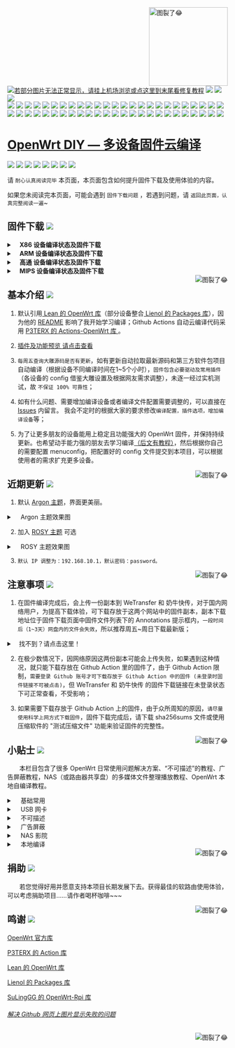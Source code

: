 <a href="#readme">
    <img src="https://img.vim-cn.com/db/018fac69e39167b5a6f692dfe5b715eccf2960.jpg" alt="图裂了😂" title="OpenWrt-DIY" align="right" height="180" />
</a>

[![若部分图片无法正常显示，请挂上机场浏览或点这里到末尾看修复教程](https://visitor-badge.glitch.me/badge?page_id=OpenWrt-DIY-visitor-badge)](#解决-github-网页上图片显示失败的问题) [![](https://img.shields.io/github/last-commit/coolsnowwolf/lede/master?color=FFFFFF&label=%E6%BA%90%E7%A0%81%E6%9B%B4%E6%96%B0)](https://github.com/coolsnowwolf/lede) [![](https://img.shields.io/github/release-date/IvanSolis1989/OpenWrt-DIY?color=FFFFFF&label=%E5%9B%BA%E4%BB%B6%E6%9B%B4%E6%96%B0)](https://github.com/IvanSolis1989/OpenWrt-DIY/actions) [![](https://img.shields.io/badge/QQ群-点击加入-FFFFFF.svg)](https://jq.qq.com/?_wv=1027&k=9Sh2iNhT)<br/>
[![](https://img.shields.io/badge/-主要功能:-696969.svg)](https://github.com/IvanSolis1989/OpenWrt-DIY/wiki/OpenWrt-DIY%E6%8F%92%E4%BB%B6%E9%A2%84%E8%A7%88) ![](https://img.shields.io/badge/-SSR_Plus+-FFFFFF.svg) ![](https://img.shields.io/badge/-PassWall-FFFFFF.svg) ![](https://img.shields.io/badge/-OpenClash-FFFFFF.svg) ![](https://img.shields.io/badge/-AdGuard_Home-FFFFFF.svg) ![](https://img.shields.io/badge/-广告屏蔽大师_Plus+-FFFFFF.svg) ![](https://img.shields.io/badge/-Samba-FFFFFF.svg) ![](https://img.shields.io/badge/-CIFSD-FFFFFF.svg) ![](https://img.shields.io/badge/-FTP-FFFFFF.svg) ![](https://img.shields.io/badge/-SFTP-FFFFFF.svg) ![](https://img.shields.io/badge/-NFS-FFFFFF.svg) ![](https://img.shields.io/badge/-DLNA-FFFFFF.svg) ![](https://img.shields.io/badge/-Aria2-FFFFFF.svg) ![](https://img.shields.io/badge/-Transmission-FFFFFF.svg) ![](https://img.shields.io/badge/-qBittorrent-FFFFFF.svg) ![](https://img.shields.io/badge/-AirPlay2-FFFFFF.svg) ![](https://img.shields.io/badge/-解锁网易云灰色歌曲-FFFFFF.svg) ![](https://img.shields.io/badge/-UPnP-FFFFFF.svg) ![](https://img.shields.io/badge/-京东签到服务-FFFFFF.svg) ![](https://img.shields.io/badge/-IPv6_加速-FFFFFF.svg) ![](https://img.shields.io/badge/-BBR_加速-FFFFFF.svg) ![](https://img.shields.io/badge/-FullCone_NAT_加速-FFFFFF.svg) ![](https://img.shields.io/badge/-SFE_加速-FFFFFF.svg) ![](https://img.shields.io/badge/-HWNAT_加速-FFFFFF.svg) ![](https://img.shields.io/badge/-桥接加速-FFFFFF.svg) ![](https://img.shields.io/badge/-DDNS-FFFFFF.svg) ![](https://img.shields.io/badge/-Docker_容器-FFFFFF.svg) ![](https://img.shields.io/badge/-ARP_绑定-FFFFFF.svg) ![](https://img.shields.io/badge/-Frpc_NPS_内网穿透-FFFFFF.svg) ![](https://img.shields.io/badge/-多线多拨-FFFFFF.svg) ![](https://img.shields.io/badge/-负载均衡-FFFFFF.svg) ![](https://img.shields.io/badge/-SQM_Qos-FFFFFF.svg) ![](https://img.shields.io/badge/-文件助手-FFFFFF.svg) ![](https://img.shields.io/badge/-文件浏览器-FFFFFF.svg) ![](https://img.shields.io/badge/-可道云-FFFFFF.svg) ![](https://img.shields.io/badge/-Rclone-FFFFFF.svg) ![](https://img.shields.io/badge/-SmartDNS-FFFFFF.svg) ![](https://img.shields.io/badge/-网络唤醒-FFFFFF.svg) ![](https://img.shields.io/badge/-TTYD_终端-FFFFFF.svg) ![](https://img.shields.io/badge/-迅雷快鸟-FFFFFF.svg) ![](https://img.shields.io/badge/-USB_打印服务器-FFFFFF.svg) ![](https://img.shields.io/badge/-KMS_服务器-FFFFFF.svg) ![](https://img.shields.io/badge/-微信推送-FFFFFF.svg) ![](https://img.shields.io/badge/-上网时间控制-FFFFFF.svg) ![](https://img.shields.io/badge/-WatchCat-FFFFFF.svg) ![](https://img.shields.io/badge/-天翼家庭云盘提速-FFFFFF.svg) ![](https://img.shields.io/badge/-各种驱动-FFFFFF.svg) ![](https://img.shields.io/badge/-NetKeeper-FFFFFF.svg) ![](https://img.shields.io/badge/-DNS_Filter-FFFFFF.svg) ![](https://img.shields.io/badge/-持续更新中……-FFFFFF.svg)
 
[OpenWrt DIY — 多设备固件云编译](https://jq.qq.com/?_wv=1027&k=9Sh2iNhT)
==============================================================================================================

[![](https://img.shields.io/badge/-目录:-696969.svg)](#readme) [![](https://img.shields.io/badge/-固件下载-FFFFFF.svg)](#固件下载-) [![](https://img.shields.io/badge/-基本介绍-FFFFFF.svg)](#基本介绍-) [![](https://img.shields.io/badge/-近期更新-FFFFFF.svg)](#近期更新-) [![](https://img.shields.io/badge/-注意事项-FFFFFF.svg)](#注意事项-) [![](https://img.shields.io/badge/-小贴士-FFFFFF.svg)](#小贴士-) [![](https://img.shields.io/badge/-捐助-FFFFFF.svg)](#捐助-) [![](https://img.shields.io/badge/-鸣谢-FFFFFF.svg)](#鸣谢-)

请 `耐心认真阅读完毕` 本页面，本页面包含如何提升固件下载及使用体验的内容。

如果您未阅读完本页面，可能会遇到 `固件下载问题` ，若遇到问题，请 `返回此页面，认真完整阅读一遍`~

## 固件下载 [![](https://img.shields.io/badge/-支持设备、编译状态及固件下载-FFFFFF.svg)](#固件下载-)
<details>
 <summary><b>&nbsp;&nbsp;&nbsp; X86  设备编译状态及固件下载</b></summary>
    
<br/>
 
点击下表中 [![](https://img.shields.io/badge/设备-passing-32CD32.svg)](https://github.com/IvanSolis1989/OpenWrt-DIY/actions) 即可跳转到该设备固件下载页面
|   序号    |     X86设备  |   X86设备编译状态及下载链接 |   插件配置   | 备注说明   |
| :-----------------: | :-------------: |:-----------------: | :-----------------: |  :-----------------: | 
| 1 |   [![](https://img.shields.io/badge/OpenWrt-x86_(64位)-FFFFFF.svg)](https://github.com/IvanSolis1989/OpenWrt-DIY/blob/main/.github/workflows/x86_64.yml)    | [![](https://github.com/IvanSolis1989/OpenWrt-DIY/workflows/Build%20X86(64bit)%20OpenWrt/badge.svg)](https://github.com/IvanSolis1989/OpenWrt-DIY/actions/workflows/x86_64.yml) |[![](https://img.shields.io/badge/编译-配置-orange.svg)](https://github.com/IvanSolis1989/OpenWrt-DIY/blob/main/config/X86/x86-extra.config) |  |  
| 2 |    [![](https://img.shields.io/badge/OpenWrt-x86_(32位)-FFFFFF.svg)](https://github.com/IvanSolis1989/OpenWrt-DIY/blob/main/.github/workflows/x86.yml)     |[![](https://github.com/IvanSolis1989/OpenWrt-DIY/workflows/Build%20X86(32bit)%20OpenWrt/badge.svg)](https://github.com/IvanSolis1989/OpenWrt-DIY/actions/workflows/x86.yml) |[![](https://img.shields.io/badge/编译-配置-orange.svg)](https://github.com/IvanSolis1989/OpenWrt-DIY/blob/main/config/X86/x86-extra.config) | | 

**提示：**[![](https://img.shields.io/badge/设备-passing-32CD32.svg)](https://github.com/IvanSolis1989/OpenWrt-DIY/actions) 标志为正常，[![](https://img.shields.io/badge/设备-failing-DC143C.svg)](https://github.com/IvanSolis1989/OpenWrt-DIY/actions) 或 [![](https://img.shields.io/badge/设备-no_status-A9A9A9.svg)](https://github.com/IvanSolis1989/OpenWrt-DIY/actions) 不代表所有编译均失败。请点击 [![](https://img.shields.io/badge/设备-状态-32CD32.svg)](https://github.com/IvanSolis1989/OpenWrt-DIY/actions) 到 **Actions** 进一步查看。

</details>

<details>
 <summary><b>&nbsp;&nbsp;&nbsp; ARM 设备编译状态及固件下载</b></summary>
    
<br/>
 
点击下表中 [![](https://img.shields.io/badge/设备-passing-32CD32.svg)](https://github.com/IvanSolis1989/OpenWrt-DIY/actions) 即可跳转到该设备固件下载页面
|    序号   |     ARM设备    |   ARM设备编译状态及下载链接 |   插件配置   | 备注说明   |
| :-----------------: | :-------------: |:-----------------: | :-----------------: |  :-----------------: | 
| 1 |       [![](https://img.shields.io/badge/OpenWrt-N1_盒子-FFFFFF.svg)](https://github.com/IvanSolis1989/OpenWrt-DIY/blob/main/.github/workflows/N1.yml)         |[![](https://github.com/IvanSolis1989/OpenWrt-DIY/workflows/Build%20PHICOMM%20N1%20OpenWrt/badge.svg)](https://github.com/IvanSolis1989/OpenWrt-DIY/actions/workflows/N1.yml) |[![](https://img.shields.io/badge/编译-配置-orange.svg)](https://github.com/IvanSolis1989/OpenWrt-DIY/blob/main/config/ARM/arm-mini-extra.config)  | | 
| 2 |    [![](https://img.shields.io/badge/OpenWrt-树莓派_3B/3B+-FFFFFF.svg)](https://github.com/IvanSolis1989/OpenWrt-DIY/blob/main/.github/workflows/raspberrypi3.yml)   | [![](https://github.com/IvanSolis1989/OpenWrt-DIY/workflows/Build%20RaspBerryPi3%20OpenWrt/badge.svg)](https://github.com/IvanSolis1989/OpenWrt-DIY/actions/workflows/raspberrypi3.yml) |[![](https://img.shields.io/badge/编译-配置-orange.svg)](https://github.com/IvanSolis1989/OpenWrt-DIY/blob/main/config/ARM/arm-extra.config) | 含 USB 网卡驱动 |
| 3 |    [![](https://img.shields.io/badge/OpenWrt-树莓派_4B-FFFFFF.svg)](https://github.com/IvanSolis1989/OpenWrt-DIY/blob/main/.github/workflows/raspberrypi4.yml)    | [![](https://github.com/IvanSolis1989/OpenWrt-DIY/workflows/Build%20RaspBerryPi4%20OpenWrt/badge.svg)](https://github.com/IvanSolis1989/OpenWrt-DIY/actions/workflows/raspberrypi4.yml)  |[![](https://img.shields.io/badge/编译-配置-orange.svg)](https://github.com/IvanSolis1989/OpenWrt-DIY/blob/main/config/ARM/arm-extra.config)  | 含 USB 网卡驱动 |
|4|      [![](https://img.shields.io/badge/OpenWrt-NanoPi_R2S-FFFFFF.svg)](https://github.com/IvanSolis1989/OpenWrt-DIY/blob/main/.github/workflows/r2s.yml)     |  [![](https://github.com/IvanSolis1989/OpenWrt-DIY/workflows/Build%20NanoPi%20R2S%20OpenWrt/badge.svg)](https://github.com/IvanSolis1989/OpenWrt-DIY/actions/workflows/r2s.yml)  |[![](https://img.shields.io/badge/编译-配置-orange.svg)](https://github.com/IvanSolis1989/OpenWrt-DIY/blob/main/config/ARM/arm-extra.config)  | ZIP 解压后刷写 |
| 5|      [![](https://img.shields.io/badge/OpenWrt-NanoPi_R4S-FFFFFF.svg)](https://github.com/IvanSolis1989/OpenWrt-DIY/blob/main/.github/workflows/r4s.yml)|  [![](https://github.com/IvanSolis1989/OpenWrt-DIY/workflows/Build%20NanoPi%20R4S%20OpenWrt/badge.svg)](https://github.com/IvanSolis1989/OpenWrt-DIY/actions/workflows/r4s.yml) |[![](https://img.shields.io/badge/编译-配置-orange.svg)](https://github.com/IvanSolis1989/OpenWrt-DIY/blob/main/config/ARM/arm-extra.config)  | ZIP 解压后刷写 |
| 6|      [![](https://img.shields.io/badge/OpenWrt-NanoPi_NEO2-FFFFFF.svg)](https://github.com/IvanSolis1989/OpenWrt-DIY/blob/main/.github/workflows/neo2.yml)|  [![](https://github.com/IvanSolis1989/OpenWrt-DIY/workflows/Build%20NanoPi%20NEO%202%20OpenWrt/badge.svg)](https://github.com/IvanSolis1989/OpenWrt-DIY/actions/workflows/neo2.yml) |[![](https://img.shields.io/badge/编译-配置-orange.svg)](https://github.com/IvanSolis1989/OpenWrt-DIY/blob/main/config/ARM/arm-extra.config)  | ZIP 解压后刷写 |
| 7|     [![](https://img.shields.io/badge/OpenWrt-Amlogic_S905X3-FFFFFF.svg)](https://github.com/IvanSolis1989/OpenWrt-DIY/blob/main/.github/workflows/S905x3.yml)   | [![](https://github.com/IvanSolis1989/OpenWrt-DIY/workflows/Build%20Amlogic%20S905X3%20OpenWrt/badge.svg)](https://github.com/IvanSolis1989/OpenWrt-DIY/actions/workflows/S905x3.yml) |[![](https://img.shields.io/badge/编译-配置-orange.svg)](https://github.com/IvanSolis1989/OpenWrt-DIY/blob/main/config/ARM/arm-extra.config) |   |
| 8|     [![](https://img.shields.io/badge/OpenWrt-香橙派_Zero_Plus-FFFFFF.svg)](https://github.com/IvanSolis1989/OpenWrt-DIY/blob/main/.github/workflows/opzp.yml)   | [![](https://github.com/IvanSolis1989/OpenWrt-DIY/workflows/Build%20Orange%20Pi%20Zero%20Plus%20OpenWrt/badge.svg)](https://github.com/IvanSolis1989/OpenWrt-DIY/actions/workflows/opzp.yml) |[![](https://img.shields.io/badge/编译-配置-orange.svg)](https://github.com/IvanSolis1989/OpenWrt-DIY/blob/main/config/ARM/opzp.config) |   |
| 9|     [![](https://img.shields.io/badge/OpenWrt-香橙派_R1_Plus-FFFFFF.svg)](https://github.com/IvanSolis1989/OpenWrt-DIY/blob/main/.github/workflows/R1Plus.yml)   | [![](https://github.com/IvanSolis1989/OpenWrt-DIY/workflows/Build%20Orange%20Pi%20R1%20Plus%20OpenWrt/badge.svg)](https://github.com/IvanSolis1989/OpenWrt-DIY/actions/workflows/R1Plus.yml) |[![](https://img.shields.io/badge/编译-配置-orange.svg)](https://github.com/IvanSolis1989/OpenWrt-DIY/blob/main/config/ARM/arm-extra.config) |   |
|10|       [![](https://img.shields.io/badge/OpenWrt-斐讯_K3-FFFFFF.svg)](https://github.com/IvanSolis1989/OpenWrt-DIY/blob/main/.github/workflows/K3.yml)           |[![](https://github.com/IvanSolis1989/OpenWrt-DIY/workflows/Build%20PHICOMM%20K3%20OpenWrt/badge.svg)](https://github.com/IvanSolis1989/OpenWrt-DIY/actions/workflows/K3.yml) |[![](https://img.shields.io/badge/编译-配置-orange.svg)](https://github.com/IvanSolis1989/OpenWrt-DIY/blob/main/config/ARM/k3.config)  |  | 
|11|       [![](https://img.shields.io/badge/OpenWrt-Linksys_Wrt1900acs-FFFFFF.svg)](https://github.com/IvanSolis1989/OpenWrt-DIY/blob/main/.github/workflows/linksys_wrt1900acs.yml)           |[![](https://github.com/IvanSolis1989/OpenWrt-DIY/workflows/Build%20Linksys%20Wrt1900acs%20OpenWrt/badge.svg)](https://github.com/IvanSolis1989/OpenWrt-DIY/actions/workflows/linksys_wrt1900acs.yml) |[![](https://img.shields.io/badge/编译-配置-orange.svg)](https://github.com/IvanSolis1989/OpenWrt-DIY/blob/main/config/ARM/linksys-extra.config)  |  | 
|12|       [![](https://img.shields.io/badge/OpenWrt-Linksys_Wrt3200acm-FFFFFF.svg)](https://github.com/IvanSolis1989/OpenWrt-DIY/blob/main/.github/workflows/linksys_wrt3200acm.yml)           |[![](https://github.com/IvanSolis1989/OpenWrt-DIY/workflows/Build%20Linksys%20Wrt3200acm%20OpenWrt/badge.svg)](https://github.com/IvanSolis1989/OpenWrt-DIY/actions/workflows/linksys_wrt3200acm.yml) |[![](https://img.shields.io/badge/编译-配置-orange.svg)](https://github.com/IvanSolis1989/OpenWrt-DIY/blob/main/config/ARM/linksys-extra.config)  |  | 
|13|       [![](https://img.shields.io/badge/OpenWrt-Linksys_Wrt32x-FFFFFF.svg)](https://github.com/IvanSolis1989/OpenWrt-DIY/blob/main/.github/workflows/linksys_wrt32x.yml)           |[![](https://github.com/IvanSolis1989/OpenWrt-DIY/workflows/Build%20Linksys%20Wrt32x%20OpenWrt/badge.svg)](https://github.com/IvanSolis1989/OpenWrt-DIY/actions/workflows/linksys_wrt32x.yml) |[![](https://img.shields.io/badge/编译-配置-orange.svg)](https://github.com/IvanSolis1989/OpenWrt-DIY/blob/main/config/ARM/linksys-extra.config)  |  | 

**提示：**[![](https://img.shields.io/badge/设备-passing-32CD32.svg)](https://github.com/IvanSolis1989/OpenWrt-DIY/actions) 标志为正常，[![](https://img.shields.io/badge/设备-failing-DC143C.svg)](https://github.com/IvanSolis1989/OpenWrt-DIY/actions) 或 [![](https://img.shields.io/badge/设备-no_status-A9A9A9.svg)](https://github.com/IvanSolis1989/OpenWrt-DIY/actions) 不代表所有编译均失败。请点击 [![](https://img.shields.io/badge/设备-状态-32CD32.svg)](https://github.com/IvanSolis1989/OpenWrt-DIY/actions) 到 Actions 进一步查看。

</details>

<details>
 <summary><b>&nbsp;&nbsp;&nbsp; 高通 设备编译状态及固件下载</b></summary>
    
<br/>

点击下表中 [![](https://img.shields.io/badge/设备-passing-32CD32.svg)](https://github.com/IvanSolis1989/OpenWrt-DIY/actions) 即可跳转到该设备固件下载页面
|    序号   |     高通平台     |   高通设备编译状态及下载链接 |   插件配置   | 备注说明   |
| :-----------------: | :-------------: |:-----------------: | :-----------------: |  :-----------------: | 
| 1 |        [![](https://img.shields.io/badge/OpenWrt-竞斗云-FFFFFF.svg)](https://github.com/IvanSolis1989/OpenWrt-DIY/blob/main/.github/workflows/gdock.yml)         |[![](https://github.com/IvanSolis1989/OpenWrt-DIY/workflows/Build%20G-Dock%20OpenWrt/badge.svg)](https://github.com/IvanSolis1989/OpenWrt-DIY/actions/workflows/gdock.yml) |[![](https://img.shields.io/badge/编译-配置-orange.svg)](https://github.com/IvanSolis1989/OpenWrt-DIY/blob/main/config/Qualcomm/Qualcomm-extra.config)  | | 
| 2|     [![](https://img.shields.io/badge/OpenWrt-网件_R7800-FFFFFF.svg)](https://github.com/IvanSolis1989/OpenWrt-DIY/blob/main/.github/workflows/R7800.yml)   | [![](https://github.com/IvanSolis1989/OpenWrt-DIY/workflows/Build%20Netgear%20R7800%20OpenWrt/badge.svg)](https://github.com/IvanSolis1989/OpenWrt-DIY/actions/workflows/R7800.yml) |[![](https://img.shields.io/badge/编译-配置-orange.svg)](https://github.com/IvanSolis1989/OpenWrt-DIY/blob/main/config/Qualcomm/Qualcomm-mini-extra.config) |   | 
| 3|     [![](https://img.shields.io/badge/OpenWrt-星际宝盒_CM520-FFFFFF.svg)](https://github.com/IvanSolis1989/OpenWrt-DIY/blob/main/.github/workflows/CM520.yml)   | [![](https://github.com/IvanSolis1989/OpenWrt-DIY/workflows/Build%20MobiPromo%20CM520%20OpenWrt/badge.svg)](https://github.com/IvanSolis1989/OpenWrt-DIY/actions/workflows/CM520.yml) |[![](https://img.shields.io/badge/编译-配置-orange.svg)](https://github.com/IvanSolis1989/OpenWrt-DIY/blob/main/config/Qualcomm/Qualcomm-extra.config) |   |
| 4 |        [![](https://img.shields.io/badge/OpenWrt-斐讯_K2T-FFFFFF.svg)](https://github.com/IvanSolis1989/OpenWrt-DIY/blob/main/.github/workflows/K2T.yml)           | [![](https://github.com/IvanSolis1989/OpenWrt-DIY/workflows/Build%20PHICOMM%20K2T%20OpenWrt/badge.svg)](https://github.com/IvanSolis1989/OpenWrt-DIY/actions/workflows/K2T.yml)|[![](https://img.shields.io/badge/编译-配置-orange.svg)](https://github.com/IvanSolis1989/OpenWrt-DIY/blob/main/config/Qualcomm/Qualcomm-mini-extra.config) | |

**提示：**[![](https://img.shields.io/badge/设备-passing-32CD32.svg)](https://github.com/IvanSolis1989/OpenWrt-DIY/actions) 标志为正常，[![](https://img.shields.io/badge/设备-failing-DC143C.svg)](https://github.com/IvanSolis1989/OpenWrt-DIY/actions) 或 [![](https://img.shields.io/badge/设备-no_status-A9A9A9.svg)](https://github.com/IvanSolis1989/OpenWrt-DIY/actions) 不代表所有编译均失败。请点击 [![](https://img.shields.io/badge/设备-状态-32CD32.svg)](https://github.com/IvanSolis1989/OpenWrt-DIY/actions) 到 Actions 进一步查看。

</details>

<details>
 <summary><b>&nbsp;&nbsp;&nbsp; MIPS 设备编译状态及固件下载</b></summary>
    
<br/>

**注意：** 考虑到 MIPS 设备的 CPU 性能及 RAM/ROM 量配置，功能较其他设备做了很大范围的删减。 

MIPS 设备推荐使用 Padavan 固件： [![](https://img.shields.io/badge/-Padavan_固件仓库_1-FFFFFF.svg)](https://github.com/hanwckf/rt-n56u) [![](https://img.shields.io/badge/-Padavan_固件仓库_2-FFFFFF.svg)](https://opt.cn2qq.com/padavan/) [![](https://img.shields.io/badge/-Padavan_固件仓库_3-FFFFFF.svg)](https://github.com/gorden5566/padavan)

点击下表中 [![](https://img.shields.io/badge/设备-passing-32CD32.svg)](https://github.com/IvanSolis1989/OpenWrt-DIY/actions) 即可跳转到该设备固件下载页面
|    序号   |     MIPS设备     |   MIPS设备编译状态及下载链接 |   插件配置   | 备注说明   |
| :-----------------: | :-------------: |:-----------------: | :-----------------: |  :-----------------: | 
| 1 |        [![](https://img.shields.io/badge/OpenWrt-极路由_B70-FFFFFF.svg)](https://github.com/IvanSolis1989/OpenWrt-DIY/blob/main/.github/workflows/B70.yml)        |[![](https://github.com/IvanSolis1989/OpenWrt-DIY/workflows/Build%20HiWiFi%20B70%20OpenWrt/badge.svg)](https://github.com/IvanSolis1989/OpenWrt-DIY/actions/workflows/B70.yml)|[![](https://img.shields.io/badge/编译-配置-orange.svg)](https://github.com/IvanSolis1989/OpenWrt-DIY/blob/main/config/MIPS/MIPS-extra.config) | |
|2|        [![](https://img.shields.io/badge/OpenWrt-斐讯_K2P-FFFFFF.svg)](https://github.com/IvanSolis1989/OpenWrt-DIY/blob/main/.github/workflows/K2P.yml)           |[![](https://github.com/IvanSolis1989/OpenWrt-DIY/workflows/Build%20PHICOMM%20K2P%20OpenWrt/badge.svg)](https://github.com/IvanSolis1989/OpenWrt-DIY/actions/workflows/K2P.yml)|[![](https://img.shields.io/badge/编译-配置-orange.svg)](https://github.com/IvanSolis1989/OpenWrt-DIY/blob/main/config/MIPS/MIPS-extra.config) | |
| 3|    [![](https://img.shields.io/badge/OpenWrt-红米_AC2100-FFFFFF.svg)](https://github.com/IvanSolis1989/OpenWrt-DIY/blob/main/.github/workflows/redmi_ac2100.yml)     | [![](https://github.com/IvanSolis1989/OpenWrt-DIY/workflows/Build%20Redmi%20AC2100%20OpenWrt/badge.svg)](https://github.com/IvanSolis1989/OpenWrt-DIY/actions/workflows/redmi_ac2100.yml) |[![](https://img.shields.io/badge/编译-配置-orange.svg)](https://github.com/IvanSolis1989/OpenWrt-DIY/blob/main/config/MIPS/MIPS-extra.config) | | 
| 4 |    [![](https://img.shields.io/badge/OpenWrt-Newifi3_D2-FFFFFF.svg)](https://github.com/IvanSolis1989/OpenWrt-DIY/blob/main/.github/workflows/Newifi_D2.yml)      |  [![](https://github.com/IvanSolis1989/OpenWrt-DIY/workflows/Build%20Newifi%20D2%20OpenWrt/badge.svg)](https://github.com/IvanSolis1989/OpenWrt-DIY/actions/workflows/Newifi_D2.yml) |[![](https://img.shields.io/badge/编译-配置-orange.svg)](https://github.com/IvanSolis1989/OpenWrt-DIY/blob/main/config/MIPS/MIPS-extra.config)  | | 
|5|     [![](https://img.shields.io/badge/OpenWrt-小娱_C5-FFFFFF.svg)](https://github.com/IvanSolis1989/OpenWrt-DIY/blob/main/.github/workflows/xiaoyu_xy-c5.yml)        | [![](https://github.com/IvanSolis1989/OpenWrt-DIY/workflows/Build%20XiaoYu%20XY-C5%20OpenWrt/badge.svg)](https://github.com/IvanSolis1989/OpenWrt-DIY/actions/workflows/xiaoyu_xy-c5.yml)   |[![](https://img.shields.io/badge/编译-配置-orange.svg)](https://github.com/IvanSolis1989/OpenWrt-DIY/blob/main/config/MIPS/MIPS-extra.config)  |  |
| 6|     [![](https://img.shields.io/badge/OpenWrt-小米_R3G-FFFFFF.svg)](https://github.com/IvanSolis1989/OpenWrt-DIY/blob/main/.github/workflows/R3G.yml)   | [![](https://github.com/IvanSolis1989/OpenWrt-DIY/workflows/Build%20Mi%20R3G%20OpenWrt/badge.svg)](https://github.com/IvanSolis1989/OpenWrt-DIY/actions/workflows/R3G.yml) |[![](https://img.shields.io/badge/编译-配置-orange.svg)](https://github.com/IvanSolis1989/OpenWrt-DIY/blob/main/config/MIPS/MIPS-extra.config) |   |
| 8|     [![](https://img.shields.io/badge/OpenWrt-小米_R3P-FFFFFF.svg)](https://github.com/IvanSolis1989/OpenWrt-DIY/blob/main/.github/workflows/R3P.yml)   | [![](https://github.com/IvanSolis1989/OpenWrt-DIY/workflows/Build%20Mi%20R3P%20OpenWrt/badge.svg)](https://github.com/IvanSolis1989/OpenWrt-DIY/actions/workflows/R3P.yml) |[![](https://img.shields.io/badge/编译-配置-orange.svg)](https://github.com/IvanSolis1989/OpenWrt-DIY/blob/main/config/MIPS/MIPS-extra.config) |   |

**提示：**[![](https://img.shields.io/badge/设备-passing-32CD32.svg)](https://github.com/IvanSolis1989/OpenWrt-DIY/actions) 标志为正常，[![](https://img.shields.io/badge/设备-failing-DC143C.svg)](https://github.com/IvanSolis1989/OpenWrt-DIY/actions) 或 [![](https://img.shields.io/badge/设备-no_status-A9A9A9.svg)](https://github.com/IvanSolis1989/OpenWrt-DIY/actions) 不代表所有编译均失败。请点击 [![](https://img.shields.io/badge/设备-状态-32CD32.svg)](https://github.com/IvanSolis1989/OpenWrt-DIY/actions) 到 Actions 进一步查看。

</details>

<a href="#readme">
    <img src="https://img.shields.io/badge/-返回顶部-FFFFFF.svg" alt="图裂了😂" title="返回顶部" align="right"/>
</a>

## 基本介绍 [![](https://img.shields.io/badge/-项目基本介绍-FFFFFF.svg)](#基本介绍-)

1. 默认引用[ Lean 的 OpenWrt 库](https://github.com/coolsnowwolf/lede)（部分设备整合[ Lienol 的 Packages 库](https://github.com/Lienol/openwrt-packages)），因为他的 [README](https://github.com/coolsnowwolf/lede/blob/master/README.md) 影响了我开始学习编译；Github Actions 自动云编译代码采用 [P3TERX 的 Actions-OpenWrt 库 ](https://github.com/P3TERX/Actions-OpenWrt)。

2. [插件及功能预览 请点击查看](https://github.com/IvanSolis1989/OpenWrt-DIY/wiki/OpenWrt-DIY%E6%8F%92%E4%BB%B6%E9%A2%84%E8%A7%88)

3. `每周五查询大雕源码是否有更新`，如有更新自动拉取最新源码和第三方软件包项目自动编译（根据设备不同编译时间在1~5个小时），`固件包含必要驱动及常用插件`（各设备的 config 借鉴大雕设置及根据网友需求调整），未逐一经过实机测试，故 `不保证 100% 可靠性`；

4. 如有什么问题、需要增加编译设备或者编译文件配置需要调整的，可以直接在 [Issues](https://github.com/IvanSolis1989/OpenWrt-DIY/issues) 内留言。 我会不定时的根据大家的要求修改`编译配置，插件选项，增加编译设备`等；

5. 为了让更多朋友的设备能用上稳定且功能强大的 OpenWrt 固件，并保持持续更新。也希望动手能力强的朋友去学习编译[（后文有教程）](#小贴士-)，然后根据你自己的需要配置 menuconfig，把配置好的 config 文件提交到本项目，可以根据使用者的需求扩充更多设备。

<a href="#readme">
    <img src="https://img.shields.io/badge/-返回顶部-FFFFFF.svg" alt="图裂了😂" title="返回顶部" align="right"/>
</a>

## 近期更新 [![](https://img.shields.io/badge/-近期固件更新-FFFFFF.svg)](#近期更新-)

1. 默认 [Argon 主题](https://github.com/jerrykuku/luci-theme-argon)，界面更美丽。

<details>
 <summary>&nbsp;&nbsp;&nbsp; Argon 主题效果图</summary>
   
<br/>
<div align=center><img src="https://raw.githubusercontent.com/jerrykuku/staff/master/argon2.gif" alt="图裂了😂需要机场才能正常显示"/></div>
<div align=center><img src="https://img.vim-cn.com/65/37b71b446767d67c388b9507fb9cbf2f1d4462.jpg" alt="图裂了😂需要机场才能正常显示"/></div>
</details>

2. 加入 [ROSY 主题](https://github.com/rosywrt/luci-theme-rosy) 可选

<details>
 <summary>&nbsp;&nbsp;&nbsp; ROSY 主题效果图</summary>
   
<br/>
<div align=center><img src="https://raw.githubusercontent.com/rosywrt/luci-theme-rosy/openwrt-18.06/previews/login-pc.png" alt="图裂了😂需要机场才能正常显示"/></div>
<div align=center><img src="https://raw.githubusercontent.com/rosywrt/luci-theme-rosy/openwrt-18.06/previews/overview-pc.png" alt="图裂了😂需要机场才能正常显示"/></div>
</details>

3. `默认 IP 调整为：192.168.10.1，默认密码：password。`

<a href="#readme">
    <img src="https://img.shields.io/badge/-返回顶部-FFFFFF.svg" alt="图裂了😂" title="返回顶部" align="right"/>
</a>

## 注意事项 [![](https://img.shields.io/badge/-下载注意事项-FFFFFF.svg)](#注意事项-)

1. 在固件编译完成后，会上传一份副本到 WeTransfer 和 奶牛快传，对于国内网络用户，为提高下载体验，可下载存放于这两个网站中的固件副本，副本下载地址位于固件下载页面中固件文件列表下的 Annotations 提示框内，`一段时间后（1~3天）网盘内的文件会失效`，所以推荐周五~周日下载最新版；
<details>
 <summary>&nbsp;&nbsp;&nbsp;找不到？请点击这里！</summary>
 
<br/>
<div align=center><img src="https://img.vim-cn.com/ef/2481045f0a6fac8ee6c0c437b5c225ee880295.png" alt="图裂了😂需要机场才能正常显示"/></div>
<div align=center><img src="https://img.vim-cn.com/f8/d5f01cc3e33460963635eb7b7cf5a472859f88.png" alt="图裂了😂需要机场才能正常显示"/></div>
</details>

2. 在极少数情况下，因网络原因这两份副本可能会上传失败，如果遇到这种情况，就只能下载存放在 Github Action 里的固件了，由于 Github Action 限制，`需要登录 Github 账号才可下载存放于 Github Action 中的固件 (未登录时固件链接不可被点击)`，但 WeTransfer 和 奶牛快传 的固件下载链接在未登录状态下可正常查看，不受影响；

3. 如果需要下载存放于 Github Action 上的固件，由于众所周知的原因，`请尽量使用科学上网方式下载固件`，固件下载完成后，请下载 sha256sums 文件或使用压缩软件的 "测试压缩文件" 功能来验证固件的完整性。

<a href="#readme">
    <img src="https://img.shields.io/badge/-返回顶部-FFFFFF.svg" alt="图裂了😂" title="返回顶部" align="right"/>
</a>

## 小贴士 [![](https://img.shields.io/badge/-日常使用技巧及教程-FFFFFF.svg)](#小贴士-)

&nbsp;&nbsp;&nbsp;&nbsp;&nbsp;&nbsp; 本栏目包含了很多 OpenWrt 日常使用问题解决方案、“不可描述”的教程、广告屏蔽教程，NAS（或路由器共享盘）的多媒体文件整理播放教程、OpenWrt 本地自编译教程。

<details>
 <summary>&nbsp;&nbsp;&nbsp; 基础常用</summary>

<br/>

[OpenWrt 基础配置](https://github.com/IvanSolis1989/OpenWrt-DIY/wiki/OpenWrt-%E5%9F%BA%E7%A1%80%E9%85%8D%E7%BD%AE)

[OpenWrt 软路由 IPv6 上网设置](https://github.com/IvanSolis1989/OpenWrt-DIY/wiki/OpenWrt-%E8%BD%AF%E8%B7%AF%E7%94%B1-IPv6-%E4%B8%8A%E7%BD%91%E8%AE%BE%E7%BD%AE)

[OpenWrt 网络共享文件和 Transmission 使用技巧，再也没有恼人的权限问题](https://youtu.be/wmR7o9p9vSY)

[SD 卡设备固件刷写程序 BalenaEtcher](https://www.balena.io/etcher/)

</details>

<details>
 <summary>&nbsp;&nbsp;&nbsp; USB 网卡</summary>

<br/>

**USB 有线网卡**

推荐使用基于 AX88179（[绿联20256](https://union-click.jd.com/jdc?e=&p=AyIGZRprFQETA10cXSVGTV8LRGtMR1dGFxBFC1pXUwkEAEAdQFkJBVsWAxYPUh1ETEdOWmVdIHFbakcpHD4LGBJsV3suc1ducxNNVxkyEzdWGlsVBhcEVRNYJTISAGVNNRUDEwZUGlgTAhQ3VCtbEgIRAVATUxYCEQdUK1wVCyJcAHVfRVBCUAEYXBQFQQICK2slASI3ZRtrFjJQaVRIWRIEEAZRGQsRUhdVABkLEVIQV1xIDhYDFQdQElkTMhAGVB9S)）或 RTL8153（[山泽UW013](https://union-click.jd.com/jdc?e=&p=AyIGZRtYFAUWA1MdXBYyFQVTH14UByJDCkMFSjJLQhBaGR4cDF8QTwcKWUcYB0UHCwUQAVEeWhAdS0IJRmt9dE9wLGwwV2JUUyliWBxEDEdQGilTDh43VCtYFAISA1AYWx0BIjdVHGtXbFBXCVACQVlKTwErWiUCFQdWHV4dChYBUhtZJQUSDmVADnsGQlUFTA8WBRMABh4MJTIiBGUraxUyETcXdVkcBhIHUxxSFAcXB1AeCBALGwJdEgxHCxpQVhpTRQERN1caWhEL)） 芯片的 USB 有线网卡设备。

**USB 无线网卡**

推荐使用基于雷凌 RT3070(150Mbps)/RT5370(150Mbps)/RT5572(300Mbps+600Mbps) 芯片;  

或 MT7612U(300Mbps+867Mbps) 芯片的 USB 无线网卡设备 (例如华硕 AC55、网件 A6210 等)。

**备注**：个人不建议在软路由设备上用 USB 外接无线网卡，信号强度、稳定性都比较弱。

</details>

<details>
 <summary>&nbsp;&nbsp;&nbsp; 不可描述</summary>

<br/>

[最好的 OpenWrt 路由器 shadowsocks 自动翻墙、科学上网教程](https://github.com/softwaredownload/openwrt-fanqiang)

[自由上网方法大全](https://github.com/Alvin9999/new-pac/wiki)

[Clash for Windows](https://github.com/Fndroid/clash_for_windows_pkg)

[WinXray](https://github.com/TheMRLL/winxray)

[翻墙软件 VPN 推荐指南（含 2020 优惠）](https://github.com/vpncn/vpncn.github.io)

[免费机场节点获取 1](https://github.com/hugetiny/awesome-vpn/blob/master/READMECN.md)

[免费机场节点获取 2](https://bu.link2.workers.dev/https/github.com/freefq/free)

</details>

<details>
 <summary>&nbsp;&nbsp;&nbsp; 广告屏蔽</summary>

<br/>

[anti-AD 中文区命中率最高的广告过滤列表](https://github.com/privacy-protection-tools/anti-AD)

[最完善的 iOS 翻墙规则](https://github.com/h2y/Shadowrocket-ADBlock-Rules)

[国内加速过滤广告规则订阅](https://github.com/Silentely/AdBlock-Acceleration)

[AdGuard Home 更新好内核后，启动提示未运行、未重定向解决方法](https://www.vediotalk.com/archives/29410)

[AdGuard Home 规则大全](https://github.com/IvanSolis1989/OpenWrt-DIY/wiki/AdGuard-Home%E8%A7%84%E5%88%99%E5%A4%A7%E5%85%A8)

</details>

<details>
 <summary>&nbsp;&nbsp;&nbsp; NAS 影院</summary>

<br/>

[最NB的家庭影院播放器KODI](http://www.kodiplayer.cn/)

[全球5000多个IPTV频道](https://github.com/iptv-org/iptv)

</details>

<details>
 <summary>&nbsp;&nbsp;&nbsp; 本地编译</summary>

<br/>

[基本编译教程](https://blog.csdn.net/Dreame_Architect/article/details/101527640)

[WIN10 内置 Ubuntu 子系统编译教程](http://www.fuweijun.com/index.php/2019/07/03/win10%E5%AD%90linux%E7%B3%BB%E7%BB%9F%E7%BC%96%E8%AF%91openwrt/)

[Win10 子系统 Ubuntu18.04 下编译 OpenWrt 问题及解决方法](https://blog.csdn.net/khaunag/article/details/104854536)

[Ubuntu 默认源更新慢可更换清华大学镜像源](https://mirror.tuna.tsinghua.edu.cn/help/ubuntu/)

[Lean's OpenWrt 插件大全](https://github.com/IvanSolis1989/OpenWrt-DIY/wiki/Lean‘s-OpenWrt-——LuCI-Applications-插件说明)

</details>

<a href="#readme">
    <img src="https://img.shields.io/badge/-返回顶部-FFFFFF.svg" alt="图裂了😂" title="返回顶部" align="right"/>
</a>

## 捐助 [![](https://img.shields.io/badge/-请我喝咖啡啦-FFFFFF.svg)](#捐助-)

&nbsp;&nbsp;&nbsp;&nbsp;&nbsp;&nbsp; 若您觉得好用并愿意支持本项目长期发展下去。获得最佳的软路由使用体验，可以考虑捐助项目……请作者喝杯咖啡~~~

<a href="#readme">
    <img src="https://img.shields.io/badge/-返回顶部-FFFFFF.svg" alt="图裂了😂" title="返回顶部" align="right"/>
</a>

## 鸣谢 [![](https://img.shields.io/badge/-跪谢各大佬-FFFFFF.svg)](#鸣谢-)
 
[OpenWrt 官方库](https://github.com/openwrt/openwrt)

[P3TERX 的 Action 库](https://github.com/P3TERX/Actions-OpenWrt)

[Lean 的 OpenWrt 库](https://github.com/coolsnowwolf/lede)

[Lienol 的 Packages 库](https://github.com/Lienol/openwrt-packages)

[SuLingGG 的 OpenWrt-Rpi 库](https://github.com/SuLingGG/OpenWrt-Rpi)

###### [解决 Github 网页上图片显示失败的问题](https://blog.csdn.net/qq_38232598/article/details/91346392)


<a href="#readme">
    <img src="https://img.shields.io/badge/-返回顶部-FFFFFF.svg" alt="图裂了😂" title="返回顶部" align="right"/>
</a>
